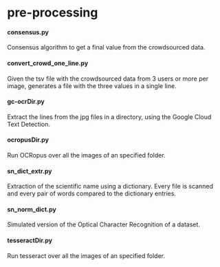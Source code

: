 # pre-processing

#### consensus&#46;py 
  Consensus algorithm to get a final value from the crowdsourced data.

#### convert_crowd_one_line.py
Given the tsv file with the crowdsourced data from 3 users or more per image, generates a file with the three values in a single line.

#### gc-ocrDir&#46;py
Extract the lines from the jpg files in a directory, using the Google Cloud Text Detection.

#### ocropusDir&#46;py
Run OCRopus over all the images of an specified folder.

#### sn_dict_extr.py
Extraction of the scientific name using a dictionary. Every file is scanned and every pair of words compared to the dictionary entries.

#### sn_norm_dict.py
Simulated version of the Optical Character Recognition of a dataset.

#### tesseractDir&#46;py
Run tesseract over all the images of an specified folder.

